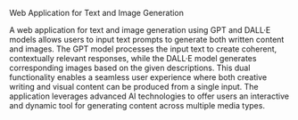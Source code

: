 Web Application for Text and Image Generation

A web application for text and image generation using GPT and DALL·E models allows users to input text prompts to generate 
both written content and images. The GPT model processes the input text to create coherent, contextually relevant responses, 
while the DALL·E model generates corresponding images based on the given descriptions. This dual functionality enables a 
seamless user experience where both creative writing and visual content can be produced from a single input. 
The application leverages advanced AI technologies to offer users an interactive and dynamic tool for generating content across multiple media types.
